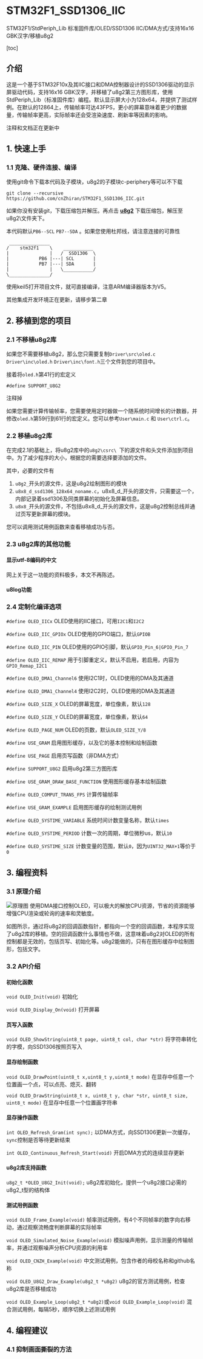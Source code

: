 # STM32F1\_SSD1306\_IIC

STM32F1/StdPeriph_Lib 标准固件库/OLED/SSD1306 IIC/DMA方式/支持16x16 GBK汉字/移植u8g2

[toc]

## 介绍

这是一个基于STM32F10x及其IIC接口和DMA控制器设计的SSD1306驱动的显示屏驱动代码，支持16x16 GBK汉字，并移植了u8g2第三方图形库，使用StdPeriph_Lib（标准固件库）编程。默认显示屏大小为128x64，并提供了测试样例。在默认的12864上，传输帧率可达43FPS，更小的屏幕意味着更少的数据量，传输帧率更高，实际帧率还会受渲染速度、刷新率等因素的影响。

注释和文档正在更新中

## 1. 快速上手 
### 1.1 克隆、硬件连接、编译
使用git命令下载本代码及子模块，u8g2的子模块c-periphery等可以不下载
```
git clone --recursive https://github.com/cnZhiran/STM32F1_SSD1306_IIC.git
```
如果你没有安装git，下载压缩包并解压。再点击 **[u8g2](https://github.com/olikraus/u8g2)** 下载压缩包，解压至u8g2\文件夹下。

本代码默认`PB6--SCL` `PB7--SDA` 。如果您使用杜邦线，请注意连接的可靠性
```
 _______________
/    stm32f1    \    ___________
|               |   /  SSD1306  \
|           PB6 |---| SCL       |
|           PB7 |---| SDA       |
|               |   \___________/
\_______________/
``` 
使用keil5打开项目文件，就可直接编译，注意ARM编译器版本为V5。

其他集成开发环境正在更新，请移步第二章

## 2. 移植到您的项目
### 2.1 不移植u8g2库
如果您不需要移植u8g2，那么您只需要复制`Driver\src\oled.c` `Driver\inc\oled.h` `Driver\inc\font.h`三个文件到您的项目中。

接着将`oled.h`第41行的宏定义
```
#define SUPPORT_U8G2
```
注释掉

如果您需要计算传输帧率，您需要使用定时器做一个随系统时间增长的计数器，并修改`oled.h`第59行到61行的宏定义。您可以参考`User\main.c` 和 `User\ctrl.c`。

### 2.2 移植u8g2库
在完成2.1的基础上，将u8g2库中的`u8g2\csrc\ `下的源文件和头文件添加到项目中。为了减少程序的大小，根据您的需要选择要添加的文件。

其中，必要的文件有

1. `u8g2_`开头的源文件，这是u8g2绘制图形的模块
2. `u8x8_d_ssd1306_128x64_noname.c`，u8x8_d_开头的源文件，只需要这一个，内部记录着ssd1306及同类屏幕的初始化及屏幕信息。
3. `u8x8_`开头的源文件，不包括u8x8_d_开头的源文件，这是u8g2控制总线并通过页写更新屏幕的模块。

您可以调用测试用例函数来查看移植成功与否。

### 2.3 u8g2库的其他功能
#### 显示utf-8编码的中文
网上关于这一功能的资料极多，本文不再陈述。
#### u8log功能

### 2.4 定制化编译选项
`#define OLED_IICx` OLED使用的IIC接口，可用`I2C1`和`I2C2`

`#define OLED_IIC_GPIOx` OLED使用的GPIO端口，默认`GPIOB`

`#define OLED_IIC_PIN` OLED使用的GPIO引脚，默认`GPIO_Pin_6|GPIO_Pin_7`

`#define OLED_IIC_REMAP` 用于引脚重定义，默认不启用，若启用，内容为`GPIO_Remap_I2C1`

`#define OLED_DMA1_Channel6` 使用I2C1时，OLED使用的DMA及其通道

`#define OLED_DMA1_Channel4` 使用I2C2时，OLED使用的DMA及其通道
 
`#define OLED_SIZE_X` OLED的屏幕宽度，单位像素，默认`128`

`#define OLED_SIZE_Y` OLED的屏幕宽度，单位像素，默认`64`

`#define OLED_PAGE_NUM` OLED的页数，默认`OLED_SIZE_Y/8`

`#define USE_GRAM` 启用图形缓存，以及它的基本控制和绘制函数

`#define USE_PAGE` 启用页写函数（非DMA方式）

`#define SUPPORT_U8G2` 启用u8g2第三方图形库

`#define USE_GRAM_DRAW_BASE_FUNCTION` 使用图形缓存基本绘制函数

`#define OLED_COMPUT_TRANS_FPS` 计算传输帧率

`#define USE_GRAM_EXAMPLE` 启用图形缓存的绘制测试用例

`#define OLED_SYSTIME_VARIABLE`	系统时间计数变量名称，默认`times`

`#define OLED_SYSTIME_PERIOD` 计数一次的周期，单位微秒us，默认`10`

`#define OLED_SYSTIME_SIZE` 计数变量的范围，默认`0`，因为`UINT32_MAX+1`等价于`0`

## 3. 编程资料
### 3.1 原理介绍
![原理图](./doc/原理图.png "原理介绍")
使用DMA接口控制OLED，可以极大的解放CPU资源，节省的资源能够增强CPU渲染或轮询的速率和灵敏度。

如图所示，通过将u8g2的回调函数指针，都指向一个空的回调函数，本程序实现了u8g2库的移植。空的回调函数什么事情也不做，这意味着u8g2对OLED的所有控制都是无效的，包括页写、初始化等。u8g2能做的，只有在图形缓存中绘制图形，包括文字。
### 3.2 API介绍
#### 初始化函数
`void OLED_Init(void)` 初始化

`void OLED_Display_On(void)` 打开屏幕

#### 页写入函数
`void OLED_ShowString(uint8_t page, uint8_t col, char *str)` 将字符串转化的字模，向SSD1306按照页写入

#### 显存绘制函数
`void OLED_DrawPoint(uint8_t x,uint8_t y,uint8_t mode)` 在显存中任意一个位置画一个点，可以点亮、熄灭、翻转

`void OLED_DrawString(uint8_t x, uint8_t y, char *str, uint8_t size, uint8_t mode)` 在显存中任意一个位置画字符串

#### 显存操作函数
`int OLED_Refresh_Gram(int sync);` 以DMA方式，向SSD1306更新一次缓存，`sync`控制是否等待更新结束

`int OLED_Continuous_Refresh_Start(void)` 开启DMA方式的连续显存更新

#### u8g2库支持函数
`u8g2_t *OLED_U8G2_Init(void);` u8g2库初始化，提供一个u8g2接口必需的u8g2_t型的结构体

#### 测试用例函数
`void OLED_Frame_Example(void)` 帧率测试用例，有4个不同帧率的数字向右移动，通过观察流畅度判断屏幕的实际帧率

`void OLED_Simulated_Noise_Example(void)` 模拟噪声用例，显示测量的传输帧率，并通过观察噪声分析CPU资源的利用率

`void OLED_CNZH_Example(void)` 中文测试用例，包含作者的母校名称和github名称

`void OLED_U8G2_Draw_Example(u8g2_t *u8g2)` u8g2的官方测试用例，检查u8g2库是否移植成功

`void OLED_Example_Loop(u8g2_t *u8g2)`或`void OLED_Example_Loop(void)` 混合测试用例，每隔5秒，顺序切换上述测试用例

## 4. 编程建议
### 4.1 抑制画面撕裂的方法